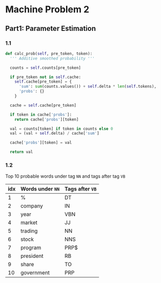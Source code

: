 # Machine Problem 2

## Part1: Parameter Estimation

### 1.1

```python
def calc_prob(self, pre_token, token):
  ''' Additive smoothed probability '''

  counts = self.counts[pre_token]

  if pre_token not in self.cache:
    self.cache[pre_token] = {
      'sum': sum(counts.values()) + self.delta * len(self.tokens),
      'probs': {}
    }

  cache = self.cache[pre_token]

  if token in cache['probs']:
    return cache['probs'][token]

  val = counts[token] if token in counts else 0
  val = (val + self.delta) / cache['sum']

  cache['probs'][token] = val

  return val
```

### 1.2

Top 10 probable words under tag `NN` and tags after tag `VB`

idx |Words under `NN`|Tags after `VB`
-|-|-
1 | % | DT
2 | company | IN
3 | year | VBN
4 | market | JJ
5 | trading | NN
6 | stock | NNS
7 | program | PRP$
8 | president | RB
9 | share | TO
10 | government | PRP










